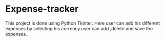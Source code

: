 # Expense-tracker
This project is done using Python Tkinter. Here user can add his different expenses by selecting his currency.user can add ,delete and save the expenses. 
